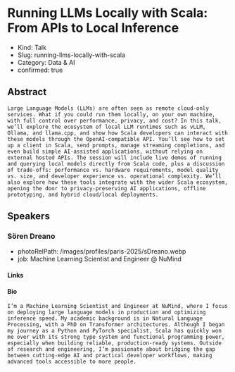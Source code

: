 # Running LLMs Locally with Scala: From APIs to Local Inference

- Kind: Talk
- Slug: running-llms-locally-with-scala
- Category: Data & AI
- confirmed: true

## Abstract

```
Large Language Models (LLMs) are often seen as remote cloud-only services. What if you could run them locally, on your own machine, with full control over performance, privacy, and cost? In this talk, we’ll explore the ecosystem of local LLM runtimes such as vLLM, Ollama, and llama.cpp, and show how Scala developers can interact with these models through the OpenAI-compatible API. You’ll see how to set up a client in Scala, send prompts, manage streaming completions, and even build simple AI-assisted applications, without relying on external hosted APIs. The session will include live demos of running and querying local models directly from Scala code, plus a discussion of trade-offs: performance vs. hardware requirements, model quality vs. size, and developer experience vs. operational complexity. We’ll also explore how these tools integrate with the wider Scala ecosystem, opening the door to privacy-preserving AI applications, offline prototyping, and hybrid cloud/local deployments.
```

## Speakers

### Sören Dreano

- photoRelPath: /images/profiles/paris-2025/sDreano.webp
- job: Machine Learning Scientist and Engineer @ NuMind

#### Links

#### Bio

```
I’m a Machine Learning Scientist and Engineer at NuMind, where I focus on deploying large language models in production and optimizing inference speed. My academic background is in Natural Language Processing, with a PhD on Transformer architectures. Although I began my journey as a Python and PyTorch specialist, Scala has quickly won me over with its strong type system and functional programming power, especially when building reliable, production-ready systems. Outside of research and engineering, I’m passionate about bridging the gap between cutting-edge AI and practical developer workflows, making advanced tools accessible to more people.
```
